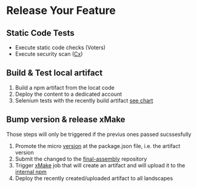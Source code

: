 # Release Your Feature
##      Static Code Tests
*   Execute static code checks (Voters)
*   Execute security scan ([Cx](https://www.checkmarx.com/))
##      Build & Test local artifact
1. Build a npm artifact from the locat code
2. Deploy the content to a dedicated account
3. Selenium tests with the recently build artifact [see chart](./Dedicated_account.pptx)
##      Bump version & release xMake
Those steps will only be triggered if the previus ones passed sucssesfully
1. Promote the micro [version](TECHNOLOGIES_BRIEF.md) at the package.json file, i.e. the artifact version
2. Submit the changed to the [final-assembly](https://github.wdf.sap.corp/final-assembly) repository
3. Trigger [xMake](https://xmake-dev.wdf.sap.corp:8443/) job that will create an artifact and will upload it to the [internal npm](https://nexus.wdf.sap.corp:8443/nexus/content/groups/build.releases.npm/#browse/welcome)
4. Deploy the recently created/uploaded artifact to all landscapes
